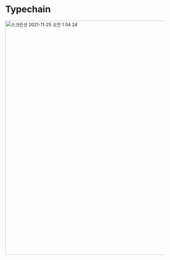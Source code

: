 # Typechain
<img width="741" alt="스크린샷 2021-11-25 오전 1 04 24" src="https://user-images.githubusercontent.com/80627536/143273264-4cbf03df-fb06-44e3-88a3-a2fb9a4ec7c9.png">
